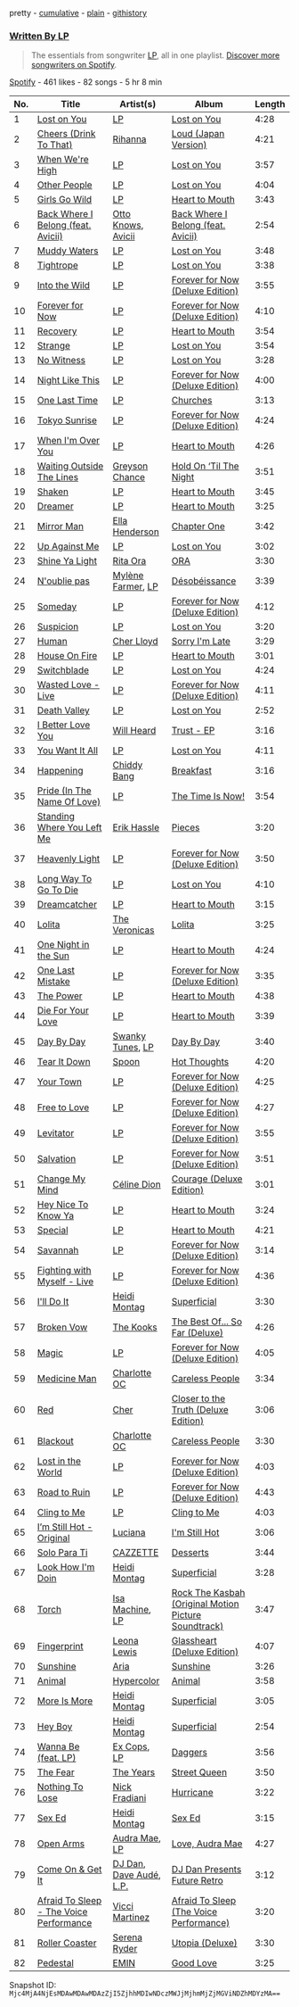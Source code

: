 pretty - [cumulative](/playlists/cumulative/37i9dQZF1EFLoUfni1QYZU.md) - [plain](/playlists/plain/37i9dQZF1EFLoUfni1QYZU) - [githistory](https://github.githistory.xyz/mackorone/spotify-playlist-archive/blob/main/playlists/plain/37i9dQZF1EFLoUfni1QYZU)

### [Written By LP](https://open.spotify.com/playlist/37i9dQZF1EFLoUfni1QYZU)

> The essentials from songwriter <a href="https://artists.spotify.com/songwriter/4Us5C0HFdmcZ9MjiU11rWa">LP</a>, all in one playlist\. <a href="spotify:genre:0JQ5DAqbMKFSCjnQr8QZ3O">Discover more songwriters on Spotify</a>.

[Spotify](https://open.spotify.com/user/spotify) - 461 likes - 82 songs - 5 hr 8 min

| No. | Title | Artist(s) | Album | Length |
|---|---|---|---|---|
| 1 | [Lost on You](https://open.spotify.com/track/3SqvR3HYLlCTYzbDXJ52OC) | [LP](https://open.spotify.com/artist/0J7U24vlOOIeMpuaO6Q85A) | [Lost on You](https://open.spotify.com/album/3R2TVCA5PMMnEcVlIOCMEG) | 4:28 |
| 2 | [Cheers \(Drink To That\)](https://open.spotify.com/track/3DDBW9yeXc0RQUAOBeKYti) | [Rihanna](https://open.spotify.com/artist/5pKCCKE2ajJHZ9KAiaK11H) | [Loud \(Japan Version\)](https://open.spotify.com/album/5QG3tjE5L9F6O2vCAPph38) | 4:21 |
| 3 | [When We're High](https://open.spotify.com/track/7ohDUXs6SsU3XjTI9pcKTS) | [LP](https://open.spotify.com/artist/0J7U24vlOOIeMpuaO6Q85A) | [Lost on You](https://open.spotify.com/album/0dYi4VGov4Dl4AED2eVwPw) | 3:57 |
| 4 | [Other People](https://open.spotify.com/track/4LnCmKS6wJTckR1zvvH8PM) | [LP](https://open.spotify.com/artist/0J7U24vlOOIeMpuaO6Q85A) | [Lost on You](https://open.spotify.com/album/3R2TVCA5PMMnEcVlIOCMEG) | 4:04 |
| 5 | [Girls Go Wild](https://open.spotify.com/track/5AOqxn4l8BHO0or40XxCuh) | [LP](https://open.spotify.com/artist/0J7U24vlOOIeMpuaO6Q85A) | [Heart to Mouth](https://open.spotify.com/album/0pGDQC60cx6f5roJfHLF1g) | 3:43 |
| 6 | [Back Where I Belong \(feat\. Avicii\)](https://open.spotify.com/track/78W8wiUIlQ2SnWY9TVowKZ) | [Otto Knows](https://open.spotify.com/artist/5fahUm8t5c0GIdeTq0ZaG8), [Avicii](https://open.spotify.com/artist/1vCWHaC5f2uS3yhpwWbIA6) | [Back Where I Belong \(feat\. Avicii\)](https://open.spotify.com/album/6c4fND91gsKojyp3Mox97y) | 2:54 |
| 7 | [Muddy Waters](https://open.spotify.com/track/6k0FFbdikaefJGV2443iNv) | [LP](https://open.spotify.com/artist/0J7U24vlOOIeMpuaO6Q85A) | [Lost on You](https://open.spotify.com/album/3R2TVCA5PMMnEcVlIOCMEG) | 3:48 |
| 8 | [Tightrope](https://open.spotify.com/track/3zb35b7u4hqUx72vBRwgi6) | [LP](https://open.spotify.com/artist/0J7U24vlOOIeMpuaO6Q85A) | [Lost on You](https://open.spotify.com/album/3R2TVCA5PMMnEcVlIOCMEG) | 3:38 |
| 9 | [Into the Wild](https://open.spotify.com/track/2gY0Ff8dmJNlCyQxDDqBEf) | [LP](https://open.spotify.com/artist/0J7U24vlOOIeMpuaO6Q85A) | [Forever for Now \(Deluxe Edition\)](https://open.spotify.com/album/4Xj78YEY3wweavnPEJXuWw) | 3:55 |
| 10 | [Forever for Now](https://open.spotify.com/track/1wMpTjS9cNpdmxgJloFG30) | [LP](https://open.spotify.com/artist/0J7U24vlOOIeMpuaO6Q85A) | [Forever for Now \(Deluxe Edition\)](https://open.spotify.com/album/4Xj78YEY3wweavnPEJXuWw) | 4:10 |
| 11 | [Recovery](https://open.spotify.com/track/1a5P7IvLUhRhLnnbkev3PI) | [LP](https://open.spotify.com/artist/0J7U24vlOOIeMpuaO6Q85A) | [Heart to Mouth](https://open.spotify.com/album/0pGDQC60cx6f5roJfHLF1g) | 3:54 |
| 12 | [Strange](https://open.spotify.com/track/0ym7NHJQXBiw6vQvqqcuhr) | [LP](https://open.spotify.com/artist/0J7U24vlOOIeMpuaO6Q85A) | [Lost on You](https://open.spotify.com/album/3R2TVCA5PMMnEcVlIOCMEG) | 3:54 |
| 13 | [No Witness](https://open.spotify.com/track/13qy3gxJFjx5IKXrW7t6dj) | [LP](https://open.spotify.com/artist/0J7U24vlOOIeMpuaO6Q85A) | [Lost on You](https://open.spotify.com/album/3R2TVCA5PMMnEcVlIOCMEG) | 3:28 |
| 14 | [Night Like This](https://open.spotify.com/track/5uZbXwM8gGGHSD1Dqv8kCu) | [LP](https://open.spotify.com/artist/0J7U24vlOOIeMpuaO6Q85A) | [Forever for Now \(Deluxe Edition\)](https://open.spotify.com/album/4Xj78YEY3wweavnPEJXuWw) | 4:00 |
| 15 | [One Last Time](https://open.spotify.com/track/3b5rN0v3y5T70UUX9zayTy) | [LP](https://open.spotify.com/artist/0J7U24vlOOIeMpuaO6Q85A) | [Churches](https://open.spotify.com/album/73yPks0QhGEUpg7jcWHVso) | 3:13 |
| 16 | [Tokyo Sunrise](https://open.spotify.com/track/1oOPzxeYO9Z8Y6QAwxnYDL) | [LP](https://open.spotify.com/artist/0J7U24vlOOIeMpuaO6Q85A) | [Forever for Now \(Deluxe Edition\)](https://open.spotify.com/album/4Xj78YEY3wweavnPEJXuWw) | 4:24 |
| 17 | [When I'm Over You](https://open.spotify.com/track/1JueotTuCnkcTA7tBA5hLR) | [LP](https://open.spotify.com/artist/0J7U24vlOOIeMpuaO6Q85A) | [Heart to Mouth](https://open.spotify.com/album/0pGDQC60cx6f5roJfHLF1g) | 4:26 |
| 18 | [Waiting Outside The Lines](https://open.spotify.com/track/5AdFiDqYP1E0OwXyUt9UGI) | [Greyson Chance](https://open.spotify.com/artist/0Qnx1MPnHYt3jJCYrRFVwX) | [Hold On ‘Til The Night](https://open.spotify.com/album/5Vbc1cKq8E0TxSAL5rTD57) | 3:51 |
| 19 | [Shaken](https://open.spotify.com/track/33Vpz0V1ytEaRQuIb1LqGv) | [LP](https://open.spotify.com/artist/0J7U24vlOOIeMpuaO6Q85A) | [Heart to Mouth](https://open.spotify.com/album/0pGDQC60cx6f5roJfHLF1g) | 3:45 |
| 20 | [Dreamer](https://open.spotify.com/track/53N2lUWiXmZHNlR8ydET2p) | [LP](https://open.spotify.com/artist/0J7U24vlOOIeMpuaO6Q85A) | [Heart to Mouth](https://open.spotify.com/album/0pGDQC60cx6f5roJfHLF1g) | 3:25 |
| 21 | [Mirror Man](https://open.spotify.com/track/5ItmPIcrJGy1e9sMnihDqB) | [Ella Henderson](https://open.spotify.com/artist/7nDsS0l5ZAzMedVRKPP8F1) | [Chapter One](https://open.spotify.com/album/0KP9GNOxpsKRSA0t0B4ZsL) | 3:42 |
| 22 | [Up Against Me](https://open.spotify.com/track/2EyNDcf37MM2eez5Csf3YX) | [LP](https://open.spotify.com/artist/0J7U24vlOOIeMpuaO6Q85A) | [Lost on You](https://open.spotify.com/album/3R2TVCA5PMMnEcVlIOCMEG) | 3:02 |
| 23 | [Shine Ya Light](https://open.spotify.com/track/53Jn6XWHu86vTZEK4elSH7) | [Rita Ora](https://open.spotify.com/artist/5CCwRZC6euC8Odo6y9X8jr) | [ORA](https://open.spotify.com/album/1aDnLoXL8rl3WFJWLTxZmx) | 3:30 |
| 24 | [N'oublie pas](https://open.spotify.com/track/7FIpYtyMksImC785MQ6rk0) | [Mylène Farmer](https://open.spotify.com/artist/0e04xgVBPU6mE2QkSHlufD), [LP](https://open.spotify.com/artist/0J7U24vlOOIeMpuaO6Q85A) | [Désobéissance](https://open.spotify.com/album/5YDET5CVSy7YvV7I3s5wAI) | 3:39 |
| 25 | [Someday](https://open.spotify.com/track/6aqQwBaJ2W7z5PIqWMheGx) | [LP](https://open.spotify.com/artist/0J7U24vlOOIeMpuaO6Q85A) | [Forever for Now \(Deluxe Edition\)](https://open.spotify.com/album/4Xj78YEY3wweavnPEJXuWw) | 4:12 |
| 26 | [Suspicion](https://open.spotify.com/track/3m2xJrdQwtkv6NCs2SG7O4) | [LP](https://open.spotify.com/artist/0J7U24vlOOIeMpuaO6Q85A) | [Lost on You](https://open.spotify.com/album/0dYi4VGov4Dl4AED2eVwPw) | 3:20 |
| 27 | [Human](https://open.spotify.com/track/3zr5liODTQ9fdtrDOPatiS) | [Cher Lloyd](https://open.spotify.com/artist/4m4SfDVbF5wxrwEjDKgi4k) | [Sorry I'm Late](https://open.spotify.com/album/7tG9wuLLbhOx38KY9JBTU7) | 3:29 |
| 28 | [House On Fire](https://open.spotify.com/track/01mKJ0Xz90naXw0iOf0YhH) | [LP](https://open.spotify.com/artist/0J7U24vlOOIeMpuaO6Q85A) | [Heart to Mouth](https://open.spotify.com/album/0pGDQC60cx6f5roJfHLF1g) | 3:01 |
| 29 | [Switchblade](https://open.spotify.com/track/6WZplTldmHviPQ6FE4t9mM) | [LP](https://open.spotify.com/artist/0J7U24vlOOIeMpuaO6Q85A) | [Lost on You](https://open.spotify.com/album/0dYi4VGov4Dl4AED2eVwPw) | 4:24 |
| 30 | [Wasted Love \- Live](https://open.spotify.com/track/2MUI78ENObwkB08yQQbO5a) | [LP](https://open.spotify.com/artist/0J7U24vlOOIeMpuaO6Q85A) | [Forever for Now \(Deluxe Edition\)](https://open.spotify.com/album/4Xj78YEY3wweavnPEJXuWw) | 4:11 |
| 31 | [Death Valley](https://open.spotify.com/track/7lKCiqJLakjQuPZ7ZvpmPc) | [LP](https://open.spotify.com/artist/0J7U24vlOOIeMpuaO6Q85A) | [Lost on You](https://open.spotify.com/album/3R2TVCA5PMMnEcVlIOCMEG) | 2:52 |
| 32 | [I Better Love You](https://open.spotify.com/track/2jFd3RbfyLbGAZz822QcKN) | [Will Heard](https://open.spotify.com/artist/39AZSw4A8hCFWunEg2k89Z) | [Trust \- EP](https://open.spotify.com/album/6jYfRAJmHkycharyGlu9yC) | 3:16 |
| 33 | [You Want It All](https://open.spotify.com/track/2JlCN8HWtmvbSaLPSZ9f0L) | [LP](https://open.spotify.com/artist/0J7U24vlOOIeMpuaO6Q85A) | [Lost on You](https://open.spotify.com/album/3R2TVCA5PMMnEcVlIOCMEG) | 4:11 |
| 34 | [Happening](https://open.spotify.com/track/4lWGDBaPtSsZTup9v4f6J1) | [Chiddy Bang](https://open.spotify.com/artist/40giwFcTQtv9ezxW8yqxJU) | [Breakfast](https://open.spotify.com/album/1YnYYbRawnQcFqRooF0159) | 3:16 |
| 35 | [Pride \(In The Name Of Love\)](https://open.spotify.com/track/6qkRb2XZbkvm0Bk55F4J8F) | [LP](https://open.spotify.com/artist/0J7U24vlOOIeMpuaO6Q85A) | [The Time Is Now!](https://open.spotify.com/album/36bkD1IoDWM5DIbgFR5okR) | 3:54 |
| 36 | [Standing Where You Left Me](https://open.spotify.com/track/47ByDQbcfBfhkrzgJ1Ojs0) | [Erik Hassle](https://open.spotify.com/artist/6MKNzi38fPQCFRdWOtHqTJ) | [Pieces](https://open.spotify.com/album/2LQCkZkjgKKTaPb8SYqufS) | 3:20 |
| 37 | [Heavenly Light](https://open.spotify.com/track/7m8kjTGYFtjjn4ZnrDLX6B) | [LP](https://open.spotify.com/artist/0J7U24vlOOIeMpuaO6Q85A) | [Forever for Now \(Deluxe Edition\)](https://open.spotify.com/album/4Xj78YEY3wweavnPEJXuWw) | 3:50 |
| 38 | [Long Way To Go To Die](https://open.spotify.com/track/4tLY4kxlciE804P2NqY9jy) | [LP](https://open.spotify.com/artist/0J7U24vlOOIeMpuaO6Q85A) | [Lost on You](https://open.spotify.com/album/0dYi4VGov4Dl4AED2eVwPw) | 4:10 |
| 39 | [Dreamcatcher](https://open.spotify.com/track/45ES0Xxr4N4YnNvS0yUe4v) | [LP](https://open.spotify.com/artist/0J7U24vlOOIeMpuaO6Q85A) | [Heart to Mouth](https://open.spotify.com/album/0pGDQC60cx6f5roJfHLF1g) | 3:15 |
| 40 | [Lolita](https://open.spotify.com/track/5xnogcyfSvaSLu9Ad9CaBH) | [The Veronicas](https://open.spotify.com/artist/1dIdBZaaHRW2bDTkHNfWln) | [Lolita](https://open.spotify.com/album/0dz08Fh4ZEZzZFBApPHLTf) | 3:25 |
| 41 | [One Night in the Sun](https://open.spotify.com/track/29xUFQ0Zvh5U7vYtlgrTGw) | [LP](https://open.spotify.com/artist/0J7U24vlOOIeMpuaO6Q85A) | [Heart to Mouth](https://open.spotify.com/album/0pGDQC60cx6f5roJfHLF1g) | 4:24 |
| 42 | [One Last Mistake](https://open.spotify.com/track/0Mo8e9GpOr8dJ2YuOo7jNB) | [LP](https://open.spotify.com/artist/0J7U24vlOOIeMpuaO6Q85A) | [Forever for Now \(Deluxe Edition\)](https://open.spotify.com/album/4Xj78YEY3wweavnPEJXuWw) | 3:35 |
| 43 | [The Power](https://open.spotify.com/track/7sxj9JzppS5rYayRsvZixD) | [LP](https://open.spotify.com/artist/0J7U24vlOOIeMpuaO6Q85A) | [Heart to Mouth](https://open.spotify.com/album/0pGDQC60cx6f5roJfHLF1g) | 4:38 |
| 44 | [Die For Your Love](https://open.spotify.com/track/37z1U7PORW95mDVHiKedWx) | [LP](https://open.spotify.com/artist/0J7U24vlOOIeMpuaO6Q85A) | [Heart to Mouth](https://open.spotify.com/album/0pGDQC60cx6f5roJfHLF1g) | 3:39 |
| 45 | [Day By Day](https://open.spotify.com/track/1AWffsRRRPuqAM6hC5atPX) | [Swanky Tunes](https://open.spotify.com/artist/06cLuOP0p7VAnBnqil1eWX), [LP](https://open.spotify.com/artist/0J7U24vlOOIeMpuaO6Q85A) | [Day By Day](https://open.spotify.com/album/6VU1gU8DiUTwtBOglFMYGO) | 3:40 |
| 46 | [Tear It Down](https://open.spotify.com/track/3mBpbLyT9wDg50I0lgmAul) | [Spoon](https://open.spotify.com/artist/0K1q0nXQ8is36PzOKAMbNe) | [Hot Thoughts](https://open.spotify.com/album/1OPdyA7ZW7zIZEmSqThRGy) | 4:20 |
| 47 | [Your Town](https://open.spotify.com/track/3HzpX6bOdxUq9X4cDObkNJ) | [LP](https://open.spotify.com/artist/0J7U24vlOOIeMpuaO6Q85A) | [Forever for Now \(Deluxe Edition\)](https://open.spotify.com/album/4Xj78YEY3wweavnPEJXuWw) | 4:25 |
| 48 | [Free to Love](https://open.spotify.com/track/7va3JyczUDb1173FZwU5Ol) | [LP](https://open.spotify.com/artist/0J7U24vlOOIeMpuaO6Q85A) | [Forever for Now \(Deluxe Edition\)](https://open.spotify.com/album/4Xj78YEY3wweavnPEJXuWw) | 4:27 |
| 49 | [Levitator](https://open.spotify.com/track/3zla0UocDoFH1AQdTd4hfC) | [LP](https://open.spotify.com/artist/0J7U24vlOOIeMpuaO6Q85A) | [Forever for Now \(Deluxe Edition\)](https://open.spotify.com/album/4Xj78YEY3wweavnPEJXuWw) | 3:55 |
| 50 | [Salvation](https://open.spotify.com/track/5KMNtw6HVCvXeY3b60JtGR) | [LP](https://open.spotify.com/artist/0J7U24vlOOIeMpuaO6Q85A) | [Forever for Now \(Deluxe Edition\)](https://open.spotify.com/album/4Xj78YEY3wweavnPEJXuWw) | 3:51 |
| 51 | [Change My Mind](https://open.spotify.com/track/6kU61vxWjXCb8hxJQm16j7) | [Céline Dion](https://open.spotify.com/artist/4S9EykWXhStSc15wEx8QFK) | [Courage \(Deluxe Edition\)](https://open.spotify.com/album/0mqNgHFh1NYaxmlMS5IeGc) | 3:01 |
| 52 | [Hey Nice To Know Ya](https://open.spotify.com/track/46oEi1KC1eNDyNdCbGdZ1d) | [LP](https://open.spotify.com/artist/0J7U24vlOOIeMpuaO6Q85A) | [Heart to Mouth](https://open.spotify.com/album/0pGDQC60cx6f5roJfHLF1g) | 3:24 |
| 53 | [Special](https://open.spotify.com/track/5BmFkMlzo74gvl4h1dObB9) | [LP](https://open.spotify.com/artist/0J7U24vlOOIeMpuaO6Q85A) | [Heart to Mouth](https://open.spotify.com/album/0pGDQC60cx6f5roJfHLF1g) | 4:21 |
| 54 | [Savannah](https://open.spotify.com/track/7AXpgz9M22NapnpCUcxG7Y) | [LP](https://open.spotify.com/artist/0J7U24vlOOIeMpuaO6Q85A) | [Forever for Now \(Deluxe Edition\)](https://open.spotify.com/album/4Xj78YEY3wweavnPEJXuWw) | 3:14 |
| 55 | [Fighting with Myself \- Live](https://open.spotify.com/track/6mbS6Fks9pPJNNIYqUyzew) | [LP](https://open.spotify.com/artist/0J7U24vlOOIeMpuaO6Q85A) | [Forever for Now \(Deluxe Edition\)](https://open.spotify.com/album/4Xj78YEY3wweavnPEJXuWw) | 4:36 |
| 56 | [I'll Do It](https://open.spotify.com/track/3RpCFxfsccNPDTWd3ALMaB) | [Heidi Montag](https://open.spotify.com/artist/5XLBtYR2VrpkqXdlvNnFHG) | [Superficial](https://open.spotify.com/album/0MHyAAVcnhmU76kko43Cax) | 3:30 |
| 57 | [Broken Vow](https://open.spotify.com/track/6oif5BcrVJ2YP589p6SZ9K) | [The Kooks](https://open.spotify.com/artist/1GLtl8uqKmnyCWxHmw9tL4) | [The Best Of..\. So Far \(Deluxe\)](https://open.spotify.com/album/44hfSt45S1YSvgCca4qifK) | 4:26 |
| 58 | [Magic](https://open.spotify.com/track/3LJaFfGJSxqanKkgEUXuPy) | [LP](https://open.spotify.com/artist/0J7U24vlOOIeMpuaO6Q85A) | [Forever for Now \(Deluxe Edition\)](https://open.spotify.com/album/4Xj78YEY3wweavnPEJXuWw) | 4:05 |
| 59 | [Medicine Man](https://open.spotify.com/track/3HI8a7Fw9eALgHzloLX7uQ) | [Charlotte OC](https://open.spotify.com/artist/7ySHyUSqpKzGnDqOxLiCFH) | [Careless People](https://open.spotify.com/album/6jg5Yt9EmSL9tpauXRPAiV) | 3:34 |
| 60 | [Red](https://open.spotify.com/track/7mIiDiPYWsUXH6h8dSkVHb) | [Cher](https://open.spotify.com/artist/72OaDtakiy6yFqkt4TsiFt) | [Closer to the Truth \(Deluxe Edition\)](https://open.spotify.com/album/2nlX67uuNKD2avQ17vItT9) | 3:06 |
| 61 | [Blackout](https://open.spotify.com/track/3o7FxQBVhnjCfi8TY0Hbo7) | [Charlotte OC](https://open.spotify.com/artist/7ySHyUSqpKzGnDqOxLiCFH) | [Careless People](https://open.spotify.com/album/6jg5Yt9EmSL9tpauXRPAiV) | 3:30 |
| 62 | [Lost in the World](https://open.spotify.com/track/3QZ9HHT5HAdz4Ly45pFPxC) | [LP](https://open.spotify.com/artist/0J7U24vlOOIeMpuaO6Q85A) | [Forever for Now \(Deluxe Edition\)](https://open.spotify.com/album/4Xj78YEY3wweavnPEJXuWw) | 4:03 |
| 63 | [Road to Ruin](https://open.spotify.com/track/2UmhCjVXLGpvsPspmJu5Jo) | [LP](https://open.spotify.com/artist/0J7U24vlOOIeMpuaO6Q85A) | [Forever for Now \(Deluxe Edition\)](https://open.spotify.com/album/4Xj78YEY3wweavnPEJXuWw) | 4:43 |
| 64 | [Cling to Me](https://open.spotify.com/track/2e4dV55FccXOQPg5Fbx8cc) | [LP](https://open.spotify.com/artist/0J7U24vlOOIeMpuaO6Q85A) | [Cling to Me](https://open.spotify.com/album/0fJsVicsUavBWSiiLBDwNJ) | 4:03 |
| 65 | [I’m Still Hot \- Original](https://open.spotify.com/track/3SYfAEAIkw66szw7cFKyty) | [Luciana](https://open.spotify.com/artist/4ugGMtXC28CVR5hlYJy9wV) | [I'm Still Hot](https://open.spotify.com/album/7cibzBkdJPPFpwsaOdNpy3) | 3:06 |
| 66 | [Solo Para Ti](https://open.spotify.com/track/1SEnY3zCzz2ZDcmNeHaiXJ) | [CAZZETTE](https://open.spotify.com/artist/1IELhvOMg5VQlU7syRm6CS) | [Desserts](https://open.spotify.com/album/7eEV72avvHcckpIclgZAV0) | 3:44 |
| 67 | [Look How I'm Doin](https://open.spotify.com/track/1X2gjBUZDhQLZWyIsdlGVd) | [Heidi Montag](https://open.spotify.com/artist/5XLBtYR2VrpkqXdlvNnFHG) | [Superficial](https://open.spotify.com/album/0MHyAAVcnhmU76kko43Cax) | 3:28 |
| 68 | [Torch](https://open.spotify.com/track/3fRwLIsGYQx6wxi1kg3YBp) | [Isa Machine](https://open.spotify.com/artist/7CLo6FSDoXIdfe3h12kL7D), [LP](https://open.spotify.com/artist/0J7U24vlOOIeMpuaO6Q85A) | [Rock The Kasbah \(Original Motion Picture Soundtrack\)](https://open.spotify.com/album/5ZfD7UP4FTr47t0NQhj3t7) | 3:47 |
| 69 | [Fingerprint](https://open.spotify.com/track/2Sk4yHsNXMvPL3Id92JSNA) | [Leona Lewis](https://open.spotify.com/artist/5lKZWd6HiSCLfnDGrq9RAm) | [Glassheart \(Deluxe Edition\)](https://open.spotify.com/album/2UdrDacKZMsfV2aOIGbG0q) | 4:07 |
| 70 | [Sunshine](https://open.spotify.com/track/0GXh2O2tCYX0FLBPWDDAKS) | [Aria](https://open.spotify.com/artist/6oKcrcntGSX6Nsu4LjY8M5) | [Sunshine](https://open.spotify.com/album/03EdPcCnGo40y1BUw5hGN8) | 3:26 |
| 71 | [Animal](https://open.spotify.com/track/2d8mqV92ASUA3sbTiYuj5M) | [Hypercolor](https://open.spotify.com/artist/714XkaoyHeGO1YIyH1WQ6u) | [Animal](https://open.spotify.com/album/0KrLWFIIHK4L9dk77f2Gxk) | 3:58 |
| 72 | [More Is More](https://open.spotify.com/track/5H0UFVIHiqCMVT1sXAxvbe) | [Heidi Montag](https://open.spotify.com/artist/5XLBtYR2VrpkqXdlvNnFHG) | [Superficial](https://open.spotify.com/album/0MHyAAVcnhmU76kko43Cax) | 3:05 |
| 73 | [Hey Boy](https://open.spotify.com/track/5yEoCPTAvD1XEhZgiC6nL0) | [Heidi Montag](https://open.spotify.com/artist/5XLBtYR2VrpkqXdlvNnFHG) | [Superficial](https://open.spotify.com/album/0MHyAAVcnhmU76kko43Cax) | 2:54 |
| 74 | [Wanna Be \(feat\. LP\)](https://open.spotify.com/track/1PMZzu6Ka2tECgBlLfDUTx) | [Ex Cops](https://open.spotify.com/artist/53jUEBC2whloRpELoilcy3), [LP](https://open.spotify.com/artist/0J7U24vlOOIeMpuaO6Q85A) | [Daggers](https://open.spotify.com/album/6HnqBAaEl1LWxt5Cl8cWSL) | 3:56 |
| 75 | [The Fear](https://open.spotify.com/track/5wYoTwaHX7wCc7BfQfunjo) | [The Years](https://open.spotify.com/artist/7JIaAfr2jRaCbOglRTO6NY) | [Street Queen](https://open.spotify.com/album/2VY7BX6ZNx9q5qMnomeoPC) | 3:50 |
| 76 | [Nothing To Lose](https://open.spotify.com/track/3Kad9SsW6fAdq0KhFoJDzE) | [Nick Fradiani](https://open.spotify.com/artist/0YklCNXJmtsiaFPCEjWXut) | [Hurricane](https://open.spotify.com/album/2WDIkQMRzMGKz1MDDaqb7k) | 3:22 |
| 77 | [Sex Ed](https://open.spotify.com/track/2HjBGYAl1Z1OtYsjkqTi1N) | [Heidi Montag](https://open.spotify.com/artist/5XLBtYR2VrpkqXdlvNnFHG) | [Sex Ed](https://open.spotify.com/album/0w5HxteP4Tqwc1F9Bsido7) | 3:15 |
| 78 | [Open Arms](https://open.spotify.com/track/32Xcqk0WiUAMmEcwHGHgzM) | [Audra Mae](https://open.spotify.com/artist/21jPcGkRtUofRVCC8cWHPS), [LP](https://open.spotify.com/artist/0J7U24vlOOIeMpuaO6Q85A) | [Love, Audra Mae](https://open.spotify.com/album/3qAe8oxZEXafgYluYnkEUR) | 4:27 |
| 79 | [Come On & Get It](https://open.spotify.com/track/5qZZo8XGfe2XPt9ggCV3dA) | [DJ Dan](https://open.spotify.com/artist/4w7PNHWFtN2CNkDNhDL7c3), [Dave Audé](https://open.spotify.com/artist/1vWImodgVqIgTUkekGEfR9), [L.P.](https://open.spotify.com/artist/0EiFuHVGo5D7B8JeeOg3bK) | [DJ Dan Presents Future Retro](https://open.spotify.com/album/7rVQG7r5pRfKOVKRV0lX05) | 3:12 |
| 80 | [Afraid To Sleep \- The Voice Performance](https://open.spotify.com/track/06Km3ZJ7x5Bbw6BzwvKNgq) | [Vicci Martinez](https://open.spotify.com/artist/1sxu3pxg9icRUHpyWpDxz2) | [Afraid To Sleep \(The Voice Performance\)](https://open.spotify.com/album/1ZXYmRM2sYpVMXRHYvSezX) | 3:20 |
| 81 | [Roller Coaster](https://open.spotify.com/track/6elXVlR9dJliy71mybZP7s) | [Serena Ryder](https://open.spotify.com/artist/3jmxkI8Jhv8bHOd2qSiU9j) | [Utopia \(Deluxe\)](https://open.spotify.com/album/0GAtHpvRswlQ1ONVQgz9q5) | 3:30 |
| 82 | [Pedestal](https://open.spotify.com/track/1mVW6SmGOr1UMfIBf9xSag) | [EMIN](https://open.spotify.com/artist/0sKY9AcBdiGx4FbFbQsXoX) | [Good Love](https://open.spotify.com/album/13jgOeU2lMcpB0JJ77aJXt) | 3:25 |

Snapshot ID: `Mjc4MjA4NjEsMDAwMDAwMDAzZjI5ZjhhMDIwNDczMWJjMjhmMjZjMGViNDZhMDYzMA==`
